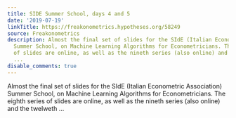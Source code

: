 ```yaml
---
title: SIDE Summer School, days 4 and 5
date: '2019-07-19'
linkTitle: https://freakonometrics.hypotheses.org/58249
source: Freakonometrics
description: Almost the final set of slides for the SIdE (Italian Econometric Association)
  Summer School, on Machine Learning Algorithms for Econometricians. The eighth series
  of slides are online, as well as the nineth series (also online) and the twelweth
  ...
disable_comments: true
---
```

Almost the final set of slides for the SIdE (Italian Econometric Association) Summer School, on Machine Learning Algorithms for Econometricians. The eighth series of slides are online, as well as the nineth series (also online) and the twelweth ...